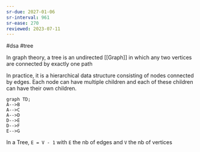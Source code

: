 ```yaml
---
sr-due: 2027-01-06
sr-interval: 961
sr-ease: 270
reviewed: 2023-07-11
---
```


#dsa #tree

In graph theory, a tree is an undirected [[Graph]] in which any two vertices are connected by exactly one path

In practice, it is a hierarchical data structure consisting of nodes connected by edges. Each node can have multiple children and each of these children can have their own children.

```mermaid
graph TD;
A-->B
A-->C
A-->D
D-->E
D-->F
E-->G
```

In a Tree, `E = V - 1` with `E` the nb of edges and `V` the nb of vertices

